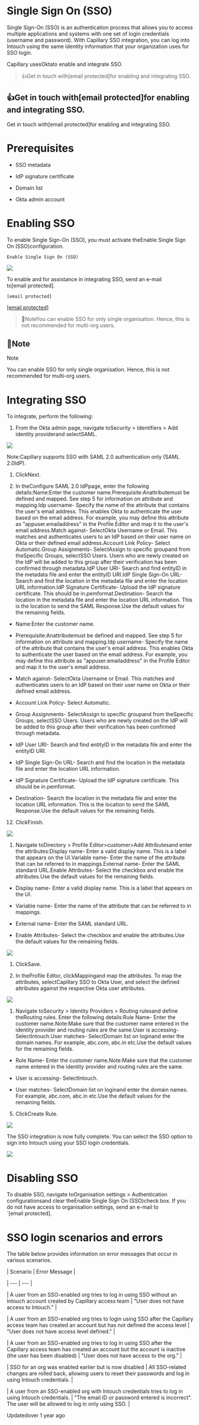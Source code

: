 # Single Sign On (SSO)

Single Sign-On (SSO) is an authentication process that allows you to access multiple applications and systems with one set of login credentials (username and password). With Capillary SSO integration, you can log into Intouch using the same identity information that your organization uses for SSO login.

Capillary usesOktato enable and integrate SSO.

> 👍Get in touch with[email protected]for enabling and integrating SSO.

## 👍Get in touch with[email protected]for enabling and integrating SSO.

Get in touch with[email protected]for enabling and integrating SSO.

# Prerequisites

- SSO metadata

- IdP signature certificate

- Domain list

- Okta admin account

# Enabling SSO

To enable Single Sign-On (SSO), you must activate theEnable Single Sign On (SSO)configuration.

`Enable Single Sign On (SSO)`

![](https://files.readme.io/5b6f1ed-Enable_SSO.png)

To enable and for assistance in integrating SSO, send an e-mail to[email protected].

`[email protected]`

[[email protected]](/cdn-cgi/l/email-protection)

> 📘NoteYou can enable SSO for only single organisation. Hence, this is not recommended for multi-org users.

## 📘Note

Note

You can enable SSO for only single organisation. Hence, this is not recommended for multi-org users.

# Integrating SSO

To integrate, perform the following:

1. From the Okta admin page, navigate toSecurity > Identifiers > Add identity providerand selectSAML.

![](https://files.readme.io/4d5eb2d-SAML.png)

Note:Capillary supports SSO with SAML 2.0 authentication only (SAML 2.0IdP).

1. ClickNext.

2. In theConfigure SAML 2.0 IdPpage, enter the following details:Name:Enter the customer name.Prerequisite:Anattributemust be defined and mapped. See step 5 for information on attribute and mapping.Idp username- Specify the name of the attribute that contains the user's email address. This enables Okta to authenticate the user based on the email address. For example, you may define this attribute as "appuser.emailaddress" in the Profile Editor and map it to the user's email address.Match against- SelectOkta Username or Email. This matches and authenticates users to an IdP based on their user name on Okta or their defined email address.Account Link Policy- Select Automatic.Group Assignments- SelectAssign to specific groupand from theSpecific Groups, selectSSO Users. Users who are newly created on the IdP will be added to this group after their verification has been confirmed through metadata.IdP User URI- Search and find entityID in the metadata file and enter the entityID URI.IdP Single Sign-On URL- Search and find the location in the metadata file and enter the location URL information.IdP Signature Certificate- Upload the IdP signature certificate. This should be in.pemformat.Destination- Search the location in the metadata file and enter the location URL information. This is the location to send the SAML Response.Use the default values for the remaining fields.

- Name:Enter the customer name.

- Prerequisite:Anattributemust be defined and mapped. See step 5 for information on attribute and mapping.Idp username- Specify the name of the attribute that contains the user's email address. This enables Okta to authenticate the user based on the email address. For example, you may define this attribute as "appuser.emailaddress" in the Profile Editor and map it to the user's email address.

- Match against- SelectOkta Username or Email. This matches and authenticates users to an IdP based on their user name on Okta or their defined email address.

- Account Link Policy- Select Automatic.

- Group Assignments- SelectAssign to specific groupand from theSpecific Groups, selectSSO Users. Users who are newly created on the IdP will be added to this group after their verification has been confirmed through metadata.

- IdP User URI- Search and find entityID in the metadata file and enter the entityID URI.

- IdP Single Sign-On URL- Search and find the location in the metadata file and enter the location URL information.

- IdP Signature Certificate- Upload the IdP signature certificate. This should be in.pemformat.

- Destination- Search the location in the metadata file and enter the location URL information. This is the location to send the SAML Response.Use the default values for the remaining fields.

12. ClickFinish.

![](https://files.readme.io/a4dc3c1-Attributes.gif)

1. Navigate toDirectory > Profile Editor>customer>Add Attributesand enter the attributes:Display name- Enter a valid display name. This is a label that appears on the UI.Variable name- Enter the name of the attribute that can be referred to in mappings.External name- Enter the SAML standard URL.Enable Attributes- Select the checkbox and enable the attributes.Use the default values for the remaining fields.

- Display name- Enter a valid display name. This is a label that appears on the UI.

- Variable name- Enter the name of the attribute that can be referred to in mappings.

- External name- Enter the SAML standard URL.

- Enable Attributes- Select the checkbox and enable the attributes.Use the default values for the remaining fields.

![](https://files.readme.io/1d7a707-Profile_Attributes.gif)

1. ClickSave.

2. In theProfile Editor, clickMappingand map the attributes. To map the attributes, selectCapillary SSO to Okta User, and select the defined attributes against the respective Okta user attributes.

![](https://files.readme.io/2c79f0e-Mapping.gif)

1. Navigate toSecurity > Identity Providers > Routing rulesand define theRouting rules. Enter the following details:Rule Name- Enter the customer name.Note:Make sure that the customer name entered in the identity provider and routing rules are the same.User is accessing- SelectIntouch.User matches- SelectDomain list on loginand enter the domain names. For example, abc.com, abc.in etc.Use the default values for the remaining fields.

- Rule Name- Enter the customer name.Note:Make sure that the customer name entered in the identity provider and routing rules are the same.

- User is accessing- SelectIntouch.

- User matches- SelectDomain list on loginand enter the domain names. For example, abc.com, abc.in etc.Use the default values for the remaining fields.

5. ClickCreate Rule.

![](https://files.readme.io/15f2f6a-Routing_rules.gif)

The SSO integration is now fully complete. You can select the SSO option to sign into Intouch using your SSO login credentials.

![](https://files.readme.io/a5697f3-SSO_login.png)

# Disabling SSO

To disable SSO,  navigate toOrganisation settings > Authentication configurationsand clear theEnable Single Sign On (SSO)check box. If you do not have access to organisation settings, send an e-mail to `[email protected].

# SSO login scenarios and errors

The table below provides information on error messages that occur in various scenarios.

| Scenario | Error Message |

| --- | --- |

| A user from an SSO-enabled org tries to log in using SSO without an Intouch account created by Capillary access team | "User does not have access to Intouch." |

| A user from an SSO-enabled org tries to login using SSO after the Capillary access team has created an account but has not defined the access level | "User does not have access level defined." |

| A user from an SSO-enabled org tries to log in using SSO after the Capillary access team has created an account but the account is inactive (the user has been disabled) | "User does not have access to the org." |

| SSO for an org was enabled earlier but is now disabled | All SSO-related changes are rolled back, allowing users to reset their passwords and log in using Intouch credentials. |

| A user from an SSO-enabled org with Intouch credentials tries to log in using Intouch credentials. | "The email ID or password entered is incorrect". The user will be allowed to log in only using SSO. |



Updatedover 1 year ago